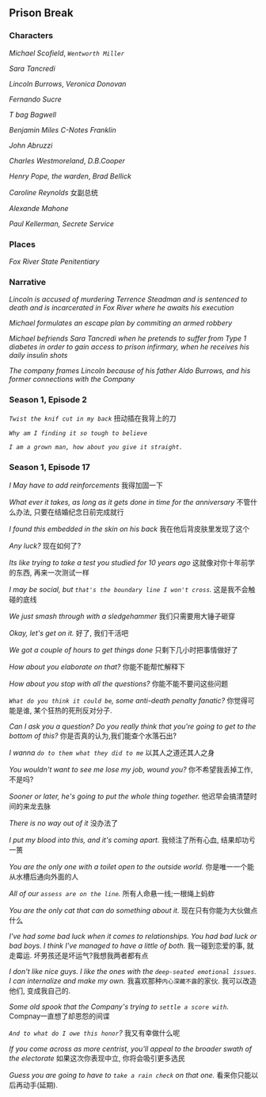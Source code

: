 ## Prison Break
### Characters
_Michael Scofield_, _`Wentworth Miller`_

_Sara Tancredi_

_Lincoln Burrows_, _Veronica Donovan_

_Fernando Sucre_

_T bag Bagwell_ 

_Benjamin Miles C-Notes Franklin_

_John Abruzzi_

_Charles Westmoreland_, _D.B.Cooper_

_Henry Pope, the warden_, _Brad Bellick_

_Caroline Reynolds_ 女副总统

_Alexande Mahone_

_Paul Kellerman, Secrete Service_

### Places
_Fox River State Penitentiary_

### Narrative

_Lincoln is accused of murdering Terrence Steadman and is sentenced to death and is incarcerated in Fox River where he awaits his execution_

_Michael formulates an escape plan by commiting an armed robbery_

_Michael befriends Sara Tancredi when he pretends to suffer from Type 1 diabetes in order to gain access to prison infirmary, when he receives his daily insulin shots_

_The company frames Lincoln because of his father Aldo Burrows, and his former connections with the Company_


### Season 1, Episode 2
_`Twist the knif cut in my back`_ 扭动插在我背上的刀

_`Why am I finding it so tough to believe`_

_`I am a grown man, how about you give it straight.`_

### Season 1, Episode 17

_I May have to add reinforcements_ 我得加固一下

_What ever it takes, as long as it gets done in time for the anniversary_ 不管什么办法, 只要在结婚纪念日前完成就行

_I found this embedded in the skin on his back_ 我在他后背皮肤里发现了这个

_Any luck?_ 现在如何了?

_Its like trying to take a test you studied for 10 years ago_ 这就像对你十年前学的东西, 再来一次测试一样

_I may be social, but `that's the boundary line I won't cross`._ 这是我不会触碰的底线

_We just smash through with a sledgehammer_ 我们只需要用大锤子砸穿

_Okay, let's get on it._ 好了, 我们干活吧

_We got a couple of hours to get things done_ 只剩下几小时把事情做好了

_How about you elaborate on that?_ 你能不能帮忙解释下

_How about you stop with all the questions?_ 你能不能不要问这些问题

_`What do you think it could be`, some anti-death penalty fanatic?_ 你觉得可能是谁, 某个狂热的死刑反对分子.

_Can I ask you a question? Do you really think that you're going to get to the bottom of this?_ 你是否真的认为,我们能查个水落石出?

_I wanna `do to them what they did to me`_ 以其人之道还其人之身

_You wouldn't want to see me lose my job, wound you?_ 你不希望我丢掉工作, 不是吗?

_Sooner or later, he's going to put the whole thing together._ 他迟早会搞清楚时间的来龙去脉

_There is no way out of it_ 没办法了

_I put my blood into this, and it's coming apart._ 我倾注了所有心血, 结果却功亏一篑

_You are the only one with a toilet open to the outside world._ 你是唯一一个能从水槽后通向外面的人

_All of our `assess are on the line`._ 所有人命悬一线;一根绳上蚂蚱

_You are the only cat that can do something about it._ 现在只有你能为大伙做点什么

_I've had some bad luck when it comes to relationships. You had bad luck or bad boys. I think I've managed to have a little of both._ 我一碰到恋爱的事, 就走霉运. 坏男孩还是坏运气?我想我两者都有点

_I don't like nice guys. I like the ones with the `deep-seated emotional issues`. I can internalize and make my own._ 我喜欢那种`内心深藏不露`的家伙. 我可以改造他们, 变成我自己的. 

_Some old spook that the Company's trying to `settle a score with`._ Compnay一直想了却恩怨的间谍

_`And to what do I owe this honor`?_ 我又有幸做什么呢

_If you come across as more centrist, you'll appeal to the broader swath of the electorate_ 如果这次你表现中立, 你将会吸引更多选民

_Guess you are going to have to `take a rain check` on that one._ 看来你只能以后再动手(延期). 